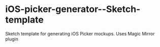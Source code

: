 # iOS-picker-generator--Sketch-template
 Sketch template for generating iOS Picker mockups. Uses Magic Mirror plugin
